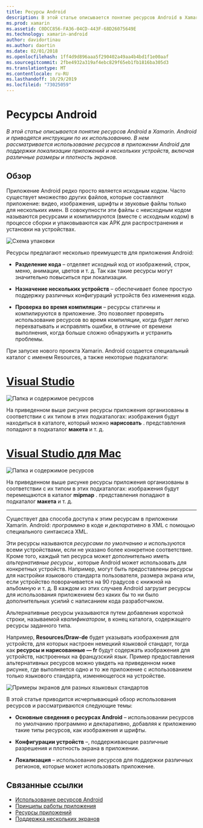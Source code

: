 ```yaml
---
title: Ресурсы Android
description: В этой статье описывается понятие ресурсов Android в Xamarin. Android и приводятся инструкции по их использованию. В нем рассматривается использование ресурсов в приложении Android для поддержки локализации приложений и нескольких устройств, включая различные размеры и плотность экранов.
ms.prod: xamarin
ms.assetid: C0DCC856-FA36-04CD-443F-68D26075649E
ms.technology: xamarin-android
author: davidortinau
ms.author: daortin
ms.date: 02/01/2018
ms.openlocfilehash: 1ff4d9d896aaa5f290402a49aa4b4bd1f1e00aaf
ms.sourcegitcommit: 2fbe4932a319af4ebc829f65eb1fb1816ba305d3
ms.translationtype: MT
ms.contentlocale: ru-RU
ms.lasthandoff: 10/29/2019
ms.locfileid: "73025059"
---
```

# <a name="android-resources"></a>Ресурсы Android

_В этой статье описывается понятие ресурсов Android в Xamarin. Android и приводятся инструкции по их использованию. В нем рассматривается использование ресурсов в приложении Android для поддержки локализации приложений и нескольких устройств, включая различные размеры и плотность экранов._

## <a name="overview"></a>Обзор

Приложение Android редко просто является исходным кодом. Часто существует множество других файлов, которые составляют приложение: видео, изображения, шрифты и звуковые файлы только для нескольких имен. В совокупности эти файлы с неисходным кодом называются ресурсами и компилируются (вместе с исходным кодом) в процессе сборки и упаковываются как APK для распространения и установки на устройствах.

![Схема упаковки](images/packaging-diagram.png)

Ресурсы предлагают несколько преимуществ для приложения Android:

- **Разделение кода** &ndash; отделяет исходный код от изображений, строк, меню, анимации, цветов и т. д. Так как такие ресурсы могут значительно повыситься при локализации.

- **Назначение нескольких устройств** &ndash; обеспечивает более простую поддержку различных конфигураций устройств без изменения кода.

- **Проверка во время компиляции** &ndash; ресурсы статичны и компилируются в приложение. Это позволяет проверять использование ресурсов во время компиляции, когда будет легко перехватывать и исправлять ошибки, в отличие от времени выполнения, когда больше сложно обнаружить и устранить проблемы.

При запуске нового проекта Xamarin. Android создается специальный каталог с именем Resources, а также некоторые подкаталоги:

# <a name="visual-studiotabwindows"></a>[Visual Studio](#tab/windows)

![Папка и содержимое ресурсов](images/resources-folder-vs.png)

На приведенном выше рисунке ресурсы приложения организованы в соответствии с их типом в этих подкаталогах: изображения будут находиться в каталоге, который можно **нарисовать** . представления попадают в подкаталог **макета** и т. д.

# <a name="visual-studio-for-mactabmacos"></a>[Visual Studio для Mac](#tab/macos)

![Папка и содержимое ресурсов](images/resources-folder-xs.png)

На приведенном выше рисунке ресурсы приложения организованы в соответствии с их типом в этих подкаталогах: изображения будут перемещаются в каталог **mipmap** . представления попадают в подкаталог **макета** и т. д.

-----

Существует два способа доступа к этим ресурсам в приложении Xamarin. Android: *программно* в коде и *декларативно* в XML с помощью специального синтаксиса XML.

Эти ресурсы называются *ресурсами по умолчанию* и используются всеми устройствами, если не указано более конкретное соответствие. Кроме того, каждый тип ресурса может дополнительно иметь *альтернативные ресурсы* , которые Android может использовать для конкретных устройств. Например, могут быть предоставлены ресурсы для настройки языкового стандарта пользователя, размера экрана или, если устройство поворачивается на 90 градусов с книжной на альбомную и т. д. В каждом из этих случаев Android загрузит ресурсы для использования приложением без каких бы то ни было дополнительных усилий с написанием кода разработчиком.

Альтернативные ресурсы указываются путем добавления короткой строки, называемой *квалификатором*, в конец каталога, содержащего ресурсы заданного типа.

Например, **Resources/Draw-de** будет указывать изображения для устройств, для которых настроен немецкий языковой стандарт, тогда как **ресурсы и нарисованные — fr** будут содержать изображения для устройств, настроенных на французский язык. Пример предоставления альтернативных ресурсов можно увидеть на приведенном ниже рисунке, где выполняется одно и то же приложение с использованием только языкового стандарта, изменяющегося на устройстве.

![Примеры экранов для разных языковых стандартов](images/localized-screenshots.png)

В этой статье приводится исчерпывающий обзор использования ресурсов и рассматриваются следующие темы:

- **Основные сведения о ресурсах Android** &ndash; использовании ресурсов по умолчанию программно и декларативно, добавляя к приложению такие типы ресурсов, как изображения и шрифты.

- **Конфигурации устройств** &ndash;, поддерживающие различные разрешения и плотность экрана в приложении.

- **Локализация** &ndash; использование ресурсов для поддержки различных регионов, которые может использовать приложение.

## <a name="related-links"></a>Связанные ссылки

- [Использование ресурсов Android](~/android/app-fundamentals/resources-in-android/android-assets.md)
- [Принципы работы приложения](https://developer.android.com/guide/topics/fundamentals.html)
- [Ресурсы приложений](https://developer.android.com/guide/topics/resources/index.html)
- [Поддержка нескольких экранов](https://developer.android.com/guide/practices/screens_support.html)
